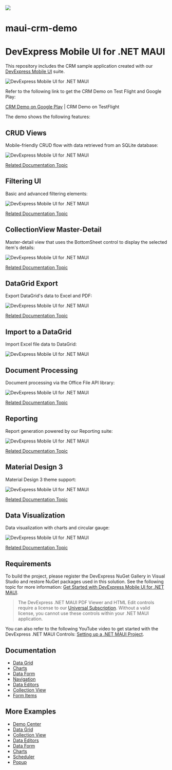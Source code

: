 <!-- default badges list -->
[![](https://img.shields.io/badge/📖_How_to_use_DevExpress_Examples-e9f6fc?style=flat-square)](https://docs.devexpress.com/GeneralInformation/403183)
<!-- default badges end -->
# maui-crm-demo

# DevExpress Mobile UI for .NET MAUI

This repository includes the CRM sample application created with our [DevExpress Mobile UI](https://www.devexpress.com/maui/) suite.

![DevExpress Mobile UI for .NET MAUI](./images/crm-overview.png)

Refer to the following link to get the CRM Demo on Test Flight and Google Play:

[CRM Demo on Google Play](https://play.google.com/store/apps/details?id=com.devexpress.CrmDemo&pcampaignid=web_share) | CRM Demo on TestFlight

The demo shows the following features:

## CRUD Views

Mobile-friendly CRUD flow with data retrieved from an SQLite database:

![DevExpress Mobile UI for .NET MAUI](./images/crm-crud.png)

[Related Documentation Topic](https://docs.devexpress.com/MAUI/404421/collection-view/crud/crud-overview)

## Filtering UI

Basic and advanced filtering elements:

![DevExpress Mobile UI for .NET MAUI](./images/crm-filter-elements.png)

[Related Documentation Topic](https://docs.devexpress.com/MAUI/404126/collection-view/filter-sort-and-group-data#create-filtering-ui)

## CollectionView Master-Detail

Master-detail view that uses the BottomSheet control to display the selected item's details:

![DevExpress Mobile UI for .NET MAUI](./images/crm-master-detail.png)

[Related Documentation Topic](https://docs.devexpress.com/MAUI/404351/scenarios/bottomsheet)

## DataGrid Export

Export DataGrid's data to Excel and PDF:

![DevExpress Mobile UI for .NET MAUI](./images/crm-export-data.png)

[Related Documentation Topic](https://docs.devexpress.com/MAUI/404377/data-grid/export)

## Import to a DataGrid

Import Excel file data to DataGrid:

![DevExpress Mobile UI for .NET MAUI](./images/crm-import-from-excel.png)

## Document Processing

Document processing via the Office File API library:

![DevExpress Mobile UI for .NET MAUI](./images/crm-document-processing.png)

[Related Documentation Topic](https://docs.devexpress.com/MAUI/404434/office-file-api-support)

## Reporting

Report generation powered by our Reporting suite:

![DevExpress Mobile UI for .NET MAUI](./images/crm-reports.png)

[Related Documentation Topic](https://docs.devexpress.com/XtraReports/404425/dot-net-maui-reporting/use-reporting-in-maui-apps)

## Material Design 3

Material Design 3 theme support:

![DevExpress Mobile UI for .NET MAUI](./images/crm-material-design.png)

[Related Documentation Topic](https://docs.devexpress.com/MAUI/404636/common-concepts/themes)

## Data Visualization

Data visualization with charts and circular gauge:

![DevExpress Mobile UI for .NET MAUI](./images/crm-charts.png)

[Related Documentation Topic](https://docs.devexpress.com/MAUI/403300/charts/charts)

## Requirements

To build the project, please register the DevExpress NuGet Gallery in Visual Studio and restore NuGet packages used in this solution. See the following topic for more information: [Get Started with DevExpress Mobile UI for .NET MAUI](https://docs.devexpress.com/MAUI/403249/get-started).

> The DevExpress .NET MAUI PDF Viewer and HTML Edit controls require a license to our [Universal Subscription](https://www.devexpress.com/subscriptions/universal.xml). Without a valid license, you cannot use these controls within your .NET MAUI application.

You can also refer to the following YouTube video to get started with the DevExpress .NET MAUI Controls: [Setting up a .NET MAUI Project](https://www.youtube.com/watch?v=juJvl5UicIQ).

## Documentation

- [Data Grid](https://docs.devexpress.com/MAUI/403255/data-grid/data-grid)
- [Charts](https://docs.devexpress.com/MAUI/403300/charts/charts)
- [Data Form](https://docs.devexpress.com/MAUI/403640/data-form)
- [Navigation](https://docs.devexpress.com/MAUI/403297/navigation/index)
- [Data Editors](https://docs.devexpress.com/MAUI/403427/editors/index)
- [Collection View](https://docs.devexpress.com/MAUI/403324/collection-view/index)
- [Form Items](https://docs.devexpress.com/MAUI/404418/form-items/form-items)

## More Examples

* [Demo Center](https://github.com/DevExpress-Examples/maui-demo-app)
* [Data Grid](https://github.com/DevExpress-Examples/maui-data-grid-get-started)
* [Collection View](https://github.com/DevExpress-Examples/maui-collection-view-get-started)
* [Data Editors](https://github.com/DevExpress-Examples/maui-editors-get-started)
* [Data Form](https://github.com/DevExpress-Examples/maui-data-form-get-started)
* [Charts](https://github.com/DevExpress-Examples/maui-charts)
* [Scheduler](https://github.com/DevExpress-Examples/maui-scheduler-get-started)
* [Popup](https://github.com/DevExpress-Examples/maui-popup-get-started)
